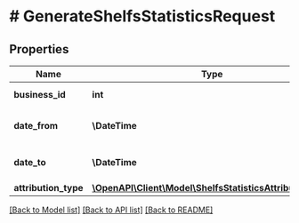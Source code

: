 # # GenerateShelfsStatisticsRequest

## Properties

Name | Type | Description | Notes
------------ | ------------- | ------------- | -------------
**business_id** | **int** | Идентификатор кабинета. |
**date_from** | **\DateTime** | Начало периода, включительно. |
**date_to** | **\DateTime** | Конец периода, включительно. |
**attribution_type** | [**\OpenAPI\Client\Model\ShelfsStatisticsAttributionType**](ShelfsStatisticsAttributionType.md) |  |

[[Back to Model list]](../../README.md#models) [[Back to API list]](../../README.md#endpoints) [[Back to README]](../../README.md)
